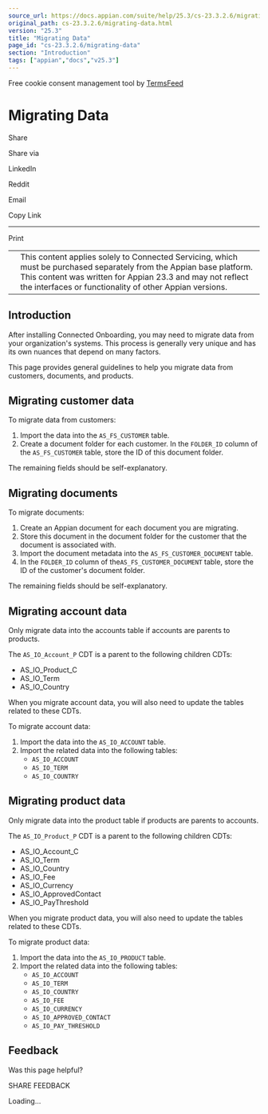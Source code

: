 ```yaml
---
source_url: https://docs.appian.com/suite/help/25.3/cs-23.3.2.6/migrating-data.html
original_path: cs-23.3.2.6/migrating-data.html
version: "25.3"
title: "Migrating Data"
page_id: "cs-23.3.2.6/migrating-data"
section: "Introduction"
tags: ["appian","docs","v25.3"]
---
```



Free cookie consent management tool by [TermsFeed](https://www.termsfeed.com/)

# Migrating Data

Share

Share via

LinkedIn

Reddit

Email

Copy Link

* * *

Print

<table><tbody><tr><td><i class="fa fa-check-square-o" aria-hidden="true"></i></td><td>This content applies solely to Connected Servicing, which must be purchased separately from the Appian base platform. This content was written for Appian 23.3 and may not reflect the interfaces or functionality of other Appian versions.</td></tr></tbody></table>

## Introduction

After installing Connected Onboarding, you may need to migrate data from your organization's systems. This process is generally very unique and has its own nuances that depend on many factors.

This page provides general guidelines to help you migrate data from customers, documents, and products.

## Migrating customer data

To migrate data from customers:

1.  Import the data into the `AS_FS_CUSTOMER` table.
2.  Create a document folder for each customer. In the `FOLDER_ID` column of the `AS_FS_CUSTOMER` table, store the ID of this document folder.

The remaining fields should be self-explanatory.

## Migrating documents

To migrate documents:

1.  Create an Appian document for each document you are migrating.
2.  Store this document in the document folder for the customer that the document is associated with.
3.  Import the document metadata into the `AS_FS_CUSTOMER_DOCUMENT` table.
4.  In the `FOLDER_ID` column of the`AS_FS_CUSTOMER_DOCUMENT` table, store the ID of the customer's document folder.

The remaining fields should be self-explanatory.

## Migrating account data

Only migrate data into the accounts table if accounts are parents to products.

The `AS_IO_Account_P` CDT is a parent to the following children CDTs:

-   AS\_IO\_Product\_C
-   AS\_IO\_Term
-   AS\_IO\_Country

When you migrate account data, you will also need to update the tables related to these CDTs.

To migrate account data:

1.  Import the data into the `AS_IO_ACCOUNT` table.
2.  Import the related data into the following tables:
    -   `AS_IO_ACCOUNT`
    -   `AS_IO_TERM`
    -   `AS_IO_COUNTRY`

## Migrating product data

Only migrate data into the product table if products are parents to accounts.

The `AS_IO_Product_P` CDT is a parent to the following children CDTs:

-   AS\_IO\_Account\_C
-   AS\_IO\_Term
-   AS\_IO\_Country
-   AS\_IO\_Fee
-   AS\_IO\_Currency
-   AS\_IO\_ApprovedContact
-   AS\_IO\_PayThreshold

When you migrate product data, you will also need to update the tables related to these CDTs.

To migrate product data:

1.  Import the data into the `AS_IO_PRODUCT` table.
2.  Import the related data into the following tables:
    -   `AS_IO_ACCOUNT`
    -   `AS_IO_TERM`
    -   `AS_IO_COUNTRY`
    -   `AS_IO_FEE`
    -   `AS_IO_CURRENCY`
    -   `AS_IO_APPROVED_CONTACT`
    -   `AS_IO_PAY_THRESHOLD`

## Feedback

Was this page helpful?

SHARE FEEDBACK

Loading...
